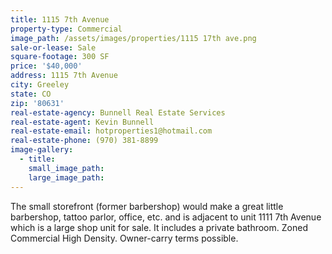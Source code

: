 ```yaml
---
title: 1115 7th Avenue
property-type: Commercial
image_path: /assets/images/properties/1115 17th ave.png
sale-or-lease: Sale
square-footage: 300 SF
price: '$40,000'
address: 1115 7th Avenue
city: Greeley
state: CO
zip: '80631'
real-estate-agency: Bunnell Real Estate Services
real-estate-agent: Kevin Bunnell
real-estate-email: hotproperties1@hotmail.com
real-estate-phone: (970) 381-8899
image-gallery:
  - title:
    small_image_path:
    large_image_path:
---
```



The small storefront (former barbershop) would make a great little barbershop, tattoo parlor, office, etc. and is adjacent to unit 1111 7th Avenue which is a large shop unit for sale. It includes a private bathroom. Zoned Commercial High Density. Owner-carry terms possible.